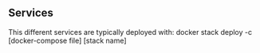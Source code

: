 ## Services
This different services are typically deployed with:
 docker stack deploy -c [docker-compose file] [stack name]

